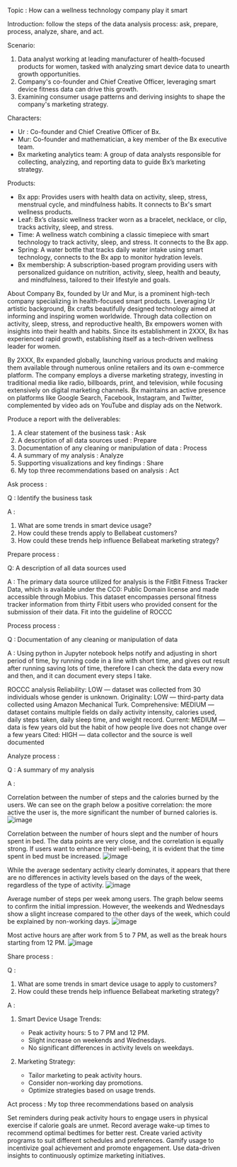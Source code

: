 Topic : How can a wellness technology company play it smart

Introduction: 
follow the steps of the data analysis process: ask, prepare, process, analyze, share, and act. 

Scenario: 
1. Data analyst working at leading manufacturer of health-focused products for women, tasked with analyzing smart device data to unearth growth opportunities.
2. Company's co-founder and Chief Creative Officer, leveraging smart device fitness data can drive this growth.
3. Examining consumer usage patterns and deriving insights to shape the company's marketing strategy.

Characters:
- Ur : Co-founder and Chief Creative Officer of Bx.
- Mur: Co-founder and mathematician, a key member of the Bx executive team.
- Bx marketing analytics team: A group of data analysts responsible for collecting, analyzing, and reporting data to guide Bx’s marketing strategy.

Products:
- Bx app: Provides users with health data on activity, sleep, stress, menstrual cycle, and mindfulness habits. It connects to Bx's smart wellness products.
- Leaf: Bx’s classic wellness tracker worn as a bracelet, necklace, or clip, tracks activity, sleep, and stress.
- Time: A wellness watch combining a classic timepiece with smart technology to track activity, sleep, and stress. It connects to the Bx app.
- Spring: A water bottle that tracks daily water intake using smart technology, connects to the Bx app to monitor hydration levels.
- Bx membership: A subscription-based program providing users with personalized guidance on nutrition, activity, sleep, health and beauty, and mindfulness, tailored to their lifestyle and goals.


About Company
Bx, founded by Ur and Mur, is a prominent high-tech company specializing in health-focused smart products. 
Leveraging Ur artistic background, Bx crafts beautifully designed technology aimed at informing and inspiring women worldwide. 
Through data collection on activity, sleep, stress, and reproductive health, Bx empowers women with insights into their health and habits. 
Since its establishment in 2XXX, Bx has experienced rapid growth, establishing itself as a tech-driven wellness leader for women.

By 2XXX, Bx expanded globally, launching various products and making them available through numerous online retailers and its own e-commerce platform. 
The company employs a diverse marketing strategy, investing in traditional media like radio, billboards, print, and television, while focusing extensively on digital marketing channels. 
Bx maintains an active presence on platforms like Google Search, Facebook, Instagram, and Twitter, complemented by video ads on YouTube and display ads on the Network.

Produce a report with the deliverables:
1. A clear statement of the business task : Ask
2. A description of all data sources used : Prepare
3. Documentation of any cleaning or manipulation of data : Process
4. A summary of my analysis : Analyze
5. Supporting visualizations and key findings : Share
6. My top three recommendations based on analysis : Act


Ask process :

Q : Identify the business task 

A :
1. What are some trends in smart device usage?
2. How could these trends apply to Bellabeat customers?
3. How could these trends help influence Bellabeat marketing strategy?


Prepare process : 

Q: A description of all data sources used 

A : 
The primary data source utilized for analysis is the FitBit Fitness Tracker Data, which is available under the CC0: Public Domain license and made accessible through Mobius. 
This dataset encompasses personal fitness tracker information from thirty Fitbit users who provided consent for the submission of their data. 
Fit into the guideline of ROCCC



Process process : 

Q : Documentation of any cleaning or manipulation of data 

A : Using python in Jupyter notebook helps notify and adjusting in short period of time, by running code in a line with short time, and gives out result after running saving lots of time, therefore I can check the data every now and then, and it can document every steps I take.

ROCCC analysis
Reliability: LOW — dataset was collected from 30 individuals whose gender is unknown.
Originality: LOW — third-party data collected using Amazon Mechanical Turk.
Comprehensive: MEDIUM — dataset contains multiple fields on daily activity intensity, calories used, daily steps taken, daily sleep time, and weight record.
Current: MEDIUM — data is few years old but the habit of how people live does not change over a few years
Cited: HIGH — data collector and the source is well documented



Analyze process : 

Q : A summary of my analysis 

A : 

Correlation between the number of steps and the calories burned by the users. We can see on the graph below a positive correlation: 
the more active the user is, the more significant the number of burned calories is.
![image](https://github.com/y4611676/Unanimous-Project/assets/71640831/e9b7ba17-c270-490c-95c4-03850083cfab)


Correlation between the number of hours slept and the number of hours spent in bed. The data points are very close, and the correlation is equally strong. 
If users want to enhance their well-being, it is evident that the time spent in bed must be increased.
![image](https://github.com/y4611676/Unanimous-Project/assets/71640831/c6bbde99-ef6a-45c1-be81-9a216178b9d1)

While the average sedentary activity clearly dominates, it appears that there are no differences in activity levels based on the days of the week, regardless of the type of activity.
![image](https://github.com/y4611676/Unanimous-Project/assets/71640831/51fa8fd9-9710-490a-a7ac-ccec9db2ac1b)

Average number of steps per week among users. The graph below seems to confirm the initial impression.
However, the weekends and Wednesdays show a slight increase compared to the other days of the week, which could be explained by non-working days.
![image](https://github.com/y4611676/Unanimous-Project/assets/71640831/a1da9e86-94de-4a52-8554-d756e74fc85d)

Most active hours are after work from 5 to 7 PM, as well as the break hours starting from 12 PM.
![image](https://github.com/y4611676/Unanimous-Project/assets/71640831/93af6136-b0cc-41e7-add5-c58e90c69474)



Share process : 

Q : 
1. What are some trends in smart device usage to apply to customers?
2. How could these trends help influence Bellabeat marketing strategy?

A : 
1. Smart Device Usage Trends:
   - Peak activity hours: 5 to 7 PM and 12 PM.
   - Slight increase on weekends and Wednesdays.
   - No significant differences in activity levels on weekdays.

2. Marketing Strategy:
   - Tailor marketing to peak activity hours.
   - Consider non-working day promotions.
   - Optimize strategies based on usage trends.

Act process : My top three recommendations based on analysis

Set reminders during peak activity hours to engage users in physical exercise if calorie goals are unmet.
Record average wake-up times to recommend optimal bedtimes for better rest.
Create varied activity programs to suit different schedules and preferences.
Gamify usage to incentivize goal achievement and promote engagement.
Use data-driven insights to continuously optimize marketing initiatives.




